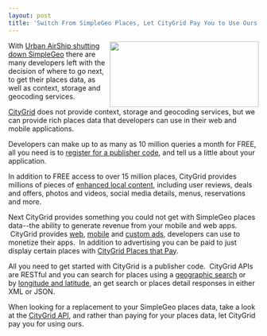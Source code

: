 ```yaml
---
layout: post
title: 'Switch From SimpleGeo Places, Let CityGrid Pay You to Use Ours'
---
```

<p><img class="aligncenter size-medium wp-image-493" title="simplegeo-to-citygrid" src="http://www.citygridmedia.com/developer/wp-content/uploads/2012/01/simplegeo-to-citygrid-300x132.png" alt="" width="300" height="132" align="right" />With&nbsp;<a title="Urban Airship shutting down SimpleGeo" href="http://www.citygridmedia.com/developer/blog/urban-airship-shutting-down-simplegeo/">Urban AirShip shutting down SimpleGeo</a>&nbsp;there are many developers left with the decision of where to go next, to get their places data, as well as context, storage and geocoding services.</p>
<p><a href="http://www.citygrid.com/">CityGrid</a>&nbsp;does not provide context, storage and geocoding services, but we can provide rich places data that developers can use in their web and mobile applications.</p>
<p>Developers can make up to as many as 10 million queries a month for FREE, all you need is to&nbsp;<a title="register for a publisher code" href="http://developer.citygridmedia.com/dashboard/registration">register for a publisher code</a>, and tell us a little about your application.</p>
<p>In addition to FREE access to over 15 million places, CityGrid provides millions of pieces of&nbsp;<a title="enhanced local content" href="http://docs.citygridmedia.com/display/citygridv2/Content+by+CityGrid">enhanced local content</a>, including user reviews, deals and offers, photos and videos, social media details, menus, reservations and more.</p>
<p>Next CityGrid provides something you could not get with SimpleGeo places data--the ability to generate revenue from your mobile and web apps. &nbsp;CityGrid provides&nbsp;<a title="web advertising" href="http://docs.citygridmedia.com/display/citygridv2/Web+Ads+API">web</a>,&nbsp;<a title="mobile advertising" href="http://docs.citygridmedia.com/display/citygridv2/Mobile+Ads+API">mobile</a>&nbsp;and&nbsp;<a title="custom ads" href="http://docs.citygridmedia.com/display/citygridv2/Custom+Ads+API">custom ads</a>, developers can use to monetize their apps. &nbsp;In addition to advertising you can be paid to just display certain places with&nbsp;<a title="CityGrid Places that Pay" href="http://docs.citygridmedia.com/display/citygridv2/Places+that+Pay">CityGrid Places that Pay</a>.</p>
<p>All you need to get started with CityGrid is a publisher code. &nbsp;CityGrid APIs are RESTful and you can search for places using a&nbsp;<a title="geographic search" href="http://docs.citygridmedia.com/display/citygridv2/Custom+Ads+API#CustomAdsAPI-ObtainingCustomAdsbyNamedGeographicRegion">geographic search</a>&nbsp;or by&nbsp;<a title="longitude and latitude" href="http://docs.citygridmedia.com/display/citygridv2/Places+API#PlacesAPI-SearchUsingLatitudeandLongitude">longitude and latitude</a>, an get search or places detail responses in either XML or JSON.</p>
<p>When looking for a replacement to your SimpleGeo places data, take a look at the&nbsp;<a title="CityGrid API" href="http://developer.citygridmedia.com/">CityGrid API</a>, and rather than paying for your places data, let CityGrid pay you for using ours.</p>